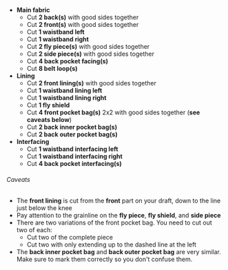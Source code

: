 -   **Main fabric**
    -   Cut **2 back(s)** with good sides together
    -   Cut **2 front(s)** with good sides together
    -   Cut **1 waistband left**
    -   Cut **1 waistband right**
    -   Cut **2 fly piece(s)** with good sides together
    -   Cut **2 side piece(s)** with good sides together
    -   Cut **4 back pocket facing(s)**
    -   Cut **8 belt loop(s)**
-   **Lining**
    -   Cut **2 front lining(s)** with good sides together
    -   Cut **1 waistband lining left**
    -   Cut **1 waistband lining right**
    -   Cut **1 fly shield**
    -   Cut **4 front pocket bag(s)** 2x2 with good sides together (**see caveats below**)
    -   Cut **2 back inner pocket bag(s)**
    -   Cut **2 back outer pocket bag(s)**
-   **Interfacing**
    -   Cut **1 waistband interfacing left**
    -   Cut **1 waistband interfacing right**
    -   Cut **4 back pocket interfacing(s)**

<Warning>

###### Caveats

-   The **front lining** is cut from the **front** part on your draft, down to the line just below the knee
-   Pay attention to the grainline on the **fly piece**, **fly shield**, and **side piece**
-   There are two variations of the front pocket bag. You need to cut out two of each:
    -   Cut two of the complete piece
    -   Cut two with only extending up to the dashed line at the left
-   The **back inner pocket bag** and **back outer pocket bag** are very similar. Make sure to mark them correctly so you don't confuse them.

</Warning>

